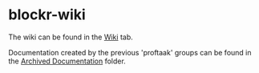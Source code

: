 # blockr-wiki

The wiki can be found in the [Wiki](https://github.com/ESD6-blockr/blockr-wiki/wiki/Home) tab.

Documentation created by the previous 'proftaak' groups can be found in the [Archived Documentation](https://github.com/ESD6-blockr/blockr-wiki/tree/master/Archived%20Documentation) folder.
